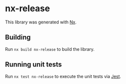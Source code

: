 # nx-release

This library was generated with [Nx](https://nx.dev).

## Building

Run `nx build nx-release` to build the library.

## Running unit tests

Run `nx test nx-release` to execute the unit tests via [Jest](https://jestjs.io).
